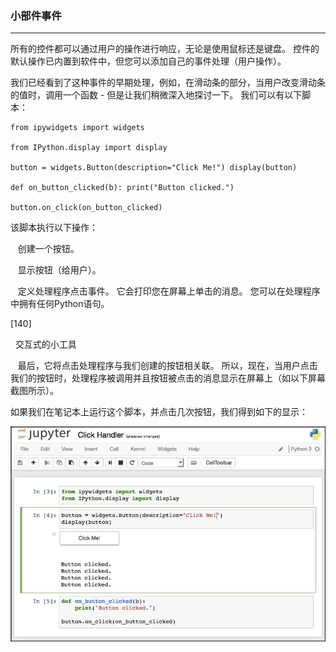 ### 小部件事件
****
所有的控件都可以通过用户的操作进行响应，无论是使用鼠标还是键盘。 控件的默认操作已内置到软件中，但您可以添加自己的事件处理（用户操作）。

我们已经看到了这种事件的早期处理，例如，在滑动条的部分，当用户改变滑动条的值时，调用一个函数 - 但是让我们稍微深入地探讨一下。 我们可以有以下脚本：


```
from ipywidgets import widgets

from IPython.display import display

button = widgets.Button(description="Click Me!") display(button)

def	on_button_clicked(b): print("Button clicked.")

button.on_click(on_button_clicked)

```
该脚本执行以下操作：

   创建一个按钮。

   显示按钮（给用户）。

   定义处理程序点击事件。 它会打印您在屏幕上单击的消息。 您可以在处理程序中拥有任何Python语句。
 



[140]

 
交互式的小工具

   最后，它将点击处理程序与我们创建的按钮相关联。 所以，现在，当用户点击我们的按钮时，处理程序被调用并且按钮被点击的消息显示在屏幕上（如以下屏幕截图所示）。

如果我们在笔记本上运行这个脚本，并点击几次按钮，我们得到如下的显示：

![](/assets/we.jpg)
